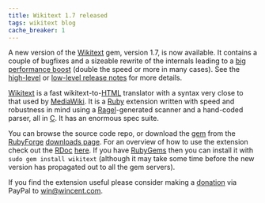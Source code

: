 ```yaml
---
title: Wikitext 1.7 released
tags: wikitext blog
cache_breaker: 1
---
```


A new version of the [Wikitext](/wiki/Wikitext) gem, version 1.7, is now available. It contains a couple of bugfixes and a sizeable rewrite of the internals leading to a [big performance boost](/blog/wikitext-speed-improvements) (double the speed or more in many cases). See the [high-level](http://wikitext.rubyforge.org/files/doc/RELEASE-NOTES.html) or [low-level release notes](http://rubyforge.org/frs/shownotes.php?release_id=34439) for more details.

[Wikitext](/wiki/Wikitext) is a fast wikitext-to-[HTML](/wiki/HTML) translator with a syntax very close to that used by [MediaWiki](/wiki/MediaWiki). It is a [Ruby](/wiki/Ruby) extension written with speed and robustness in mind using a [Ragel](/wiki/Ragel)-generated scanner and a hand-coded parser, all in [C](/wiki/C). It has an enormous spec suite.

You can browse the source code repo, or download the [gem](/wiki/gem) from the [RubyForge](/wiki/RubyForge) [downloads page](http://rubyforge.org/frs/?group_id=5483). For an overview of how to use the extension check out the [RDoc](/wiki/RDoc) [here](http://wikitext.rubyforge.org/). If you have [RubyGems](/wiki/RubyGems) then you can install it with `sudo gem install wikitext` (although it may take some time before the new version has propagated out to all the gem servers).

If you find the extension useful please consider making a [donation](https://www.paypal.com/cgi-bin/webscr?cmd=_xclick&business=win@wincent.com&item_name=Wikitext+donation&no_note=1&currency_code=EUR&lc=GB) via PayPal to <win@wincent.com>.
